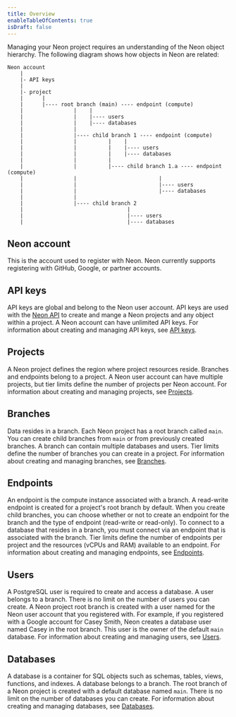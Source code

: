 ```yaml
---
title: Overview 
enableTableOfContents: true
isDraft: false
---
```

Managing your Neon project requires an understanding of the Neon object hierarchy. The following diagram shows how objects in Neon are related:

```text
Neon account
    |
    |- API keys
    | 
    |- project 
    |      |
    |      |---- root branch (main) ---- endpoint (compute) 
    |                |    |
    |                |    |---- users
    |                |    |---- databases           
    |                |                         
    |                |---- child branch 1 ---- endpoint (compute) 
    |                |          |    |
    |                |          |    |---- users
    |                |          |    |---- databases   
    |                |          |
    |                |          |---- child branch 1.a ---- endpoint (compute) 
    |                |                          |
    |                |                          |---- users
    |                |                          |---- databases
    |                |
    |                |---- child branch 2 
    |                                 |
    |                                 |---- users
    |                                 |---- databases
```

## Neon account

This is the account used to register with Neon. Neon currently supports registering with GitHub, Google, or partner accounts. 

## API keys

API keys are global and belong to the Neon user account. API keys are used with the [Neon API](../../reference/api-refernce) to create and mange a Neon projects and any object within a project. A Neon account can have unlimited API keys. For information about creating and managing API keys, see [API keys](../../get-started-with-neon/using-api-keys).

## Projects

A Neon project defines the region where project resources reside. Branches and endpoints belong to a project. A Neon user account can have multiple projects, but tier limits define the number of projects per Neon account. For information about creating and managing projects, see [Projects](../projects).

## Branches

Data resides in a branch. Each Neon project has a root branch called `main`. You can create child branches from `main` or from previously created branches. A branch can contain multiple databases and users. Tier limits define the number of branches you can create in a project. For information about creating and managing branches, see [Branches](../../get-started-with-neon/branches).

## Endpoints

An endpoint is the compute instance associated with a branch. A read-write endpoint is created for a project's root branch by default. When you create child branches, you can choose whether or not to create an endpoint for the branch and the type of endpoint (read-write or read-only). To connect to a database that resides in a branch, you must connect via an endpoint that is associated with the branch. Tier limits define the number of endpoints per project and the resources (vCPUs and RAM) available to an endpoint. For information about creating and managing endpoints, see [Endpoints](../endpoints).

## Users

A PostgreSQL user is required to create and access a database. A user belongs to a branch. There is no limit on the number of users you can create. A Neon project root branch is created with a user named for the Neon user account that you registered with. For example, if you registered with a Google account for Casey Smith, Neon creates a database user named Casey in the root branch. This user is the owner of the default `main` database. For information about creating and managing users, see [Users](../users).

## Databases

A database is a container for SQL objects such as schemas, tables, views, functions, and indexes. A database belongs to a branch. The root branch of a Neon project is created with a default database named `main`. There is no limit on the number of databases you can create. For information about creating and managing databases, see [Databases](../databases).
